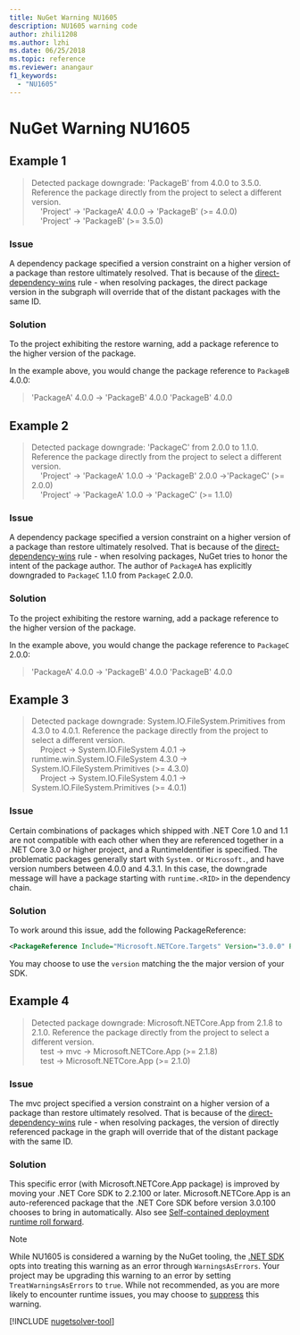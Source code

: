 ```yaml
---
title: NuGet Warning NU1605
description: NU1605 warning code
author: zhili1208
ms.author: lzhi
ms.date: 06/25/2018
ms.topic: reference
ms.reviewer: anangaur
f1_keywords: 
  - "NU1605"
---
```


# NuGet Warning NU1605

## Example 1

> Detected package downgrade: 'PackageB' from 4.0.0 to 3.5.0. Reference the package directly from the project to select a different version.<br/>
> &nbsp;&nbsp;&nbsp;&nbsp;'Project' -> 'PackageA' 4.0.0 -> 'PackageB' (>= 4.0.0)<br/>
> &nbsp;&nbsp;&nbsp;&nbsp;'Project' -> 'PackageB' (>= 3.5.0)

### Issue

A dependency package specified a version constraint on a higher version of a package than restore ultimately resolved. That is because of the [direct-dependency-wins](../../concepts/dependency-resolution.md#direct-dependency-wins) rule - when resolving packages, the direct package version in the subgraph will override that of the distant packages with the same ID.

### Solution

To the project exhibiting the restore warning, add a package reference to the higher version of the package.

In the example above, you would change the package reference to `PackageB` 4.0.0:

> 'PackageA' 4.0.0 -> 'PackageB' 4.0.0
> 'PackageB' 4.0.0

## Example 2

> Detected package downgrade: 'PackageC' from 2.0.0 to 1.1.0. Reference the package directly from the project to select a different version.<br/>
> &nbsp;&nbsp;&nbsp;&nbsp;'Project' -> 'PackageA' 1.0.0 -> 'PackageB' 2.0.0 ->'PackageC' (>= 2.0.0)<br/>
> &nbsp;&nbsp;&nbsp;&nbsp;'Project' -> 'PackageA' 1.0.0 -> 'PackageC' (>= 1.1.0)

### Issue

A dependency package specified a version constraint on a higher version of a package than restore ultimately resolved. That is because of the [direct-dependency-wins](../../concepts/dependency-resolution.md#direct-dependency-wins) rule - when resolving packages, NuGet tries to honor the intent of the package author.
The author of `PackageA` has explicitly downgraded to `PackageC` 1.1.0 from `PackageC` 2.0.0.

### Solution

To the project exhibiting the restore warning, add a package reference to the higher version of the package.

In the example above, you would change the package reference to `PackageC` 2.0.0:

> 'PackageA' 4.0.0 -> 'PackageB' 4.0.0
> 'PackageB' 4.0.0

## Example 3

> Detected package downgrade: System.IO.FileSystem.Primitives from 4.3.0 to 4.0.1. Reference the package directly from the project to select a different version.</br>
>  &nbsp;&nbsp;&nbsp;&nbsp;Project -> System.IO.FileSystem 4.0.1 -> runtime.win.System.IO.FileSystem 4.3.0 -> System.IO.FileSystem.Primitives (>= 4.3.0)</br>
>  &nbsp;&nbsp;&nbsp;&nbsp;Project -> System.IO.FileSystem 4.0.1 -> System.IO.FileSystem.Primitives (>= 4.0.1)</br>

### Issue

Certain combinations of packages which shipped with .NET Core 1.0 and 1.1 are not compatible with each other when they are referenced together in a .NET Core 3.0 or higher project, and a RuntimeIdentifier is specified.  The problematic packages generally start with `System.` or `Microsoft.`, and have version numbers between 4.0.0 and 4.3.1.  In this case, the downgrade message will have a package starting with `runtime.<RID>` in the dependency chain.

### Solution

To work around this issue, add the following PackageReference:

```xml
<PackageReference Include="Microsoft.NETCore.Targets" Version="3.0.0" PrivateAssets="all" />
```

You may choose to use the `version` matching the the major version of your SDK.

## Example 4

> Detected package downgrade: Microsoft.NETCore.App from 2.1.8 to 2.1.0. Reference the package directly from the project to select a different version.<br/>
> &nbsp;&nbsp;&nbsp;&nbsp;test -> mvc -> Microsoft.NETCore.App (>= 2.1.8)<br/>
> &nbsp;&nbsp;&nbsp;&nbsp;test -> Microsoft.NETCore.App (>= 2.1.0)


### Issue

The mvc project specified a version constraint on a higher version of a package than restore ultimately resolved. That is because of the [direct-dependency-wins](../../concepts/dependency-resolution.md#direct-dependency-wins) rule - when resolving packages, the version of directly referenced package in the graph will override that of the distant package with the same ID.

### Solution

This specific error (with Microsoft.NETCore.App package) is improved by moving your .NET Core SDK to 2.2.100 or later. Microsoft.NETCore.App is an auto-referenced package that the .NET Core SDK before version 3.0.100 chooses to bring in automatically. Also see [Self-contained deployment runtime roll forward](/dotnet/core/deploying/runtime-patch-selection).

> [!NOTE]
> While NU1605 is considered a warning by the NuGet tooling, the [.NET SDK](/dotnet/core/sdk) opts into treating this warning as an error through `WarningsAsErrors`.
> Your project may be upgrading this warning to an error by setting `TreatWarningsAsErrors` to `true`.
> While not recommended, as you are more likely to encounter runtime issues, you may choose to [suppress](../../consume-packages/Package-References-in-Project-Files.md#suppressing-nuget-warnings) this warning.

[!INCLUDE [nugetsolver-tool](../../includes/nugetsolver-tool.md)]
